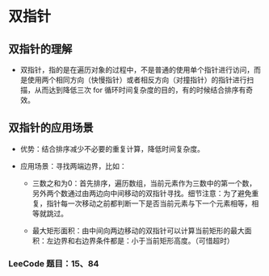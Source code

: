 # 双指针

## 双指针的理解

- 双指针，指的是在遍历对象的过程中，不是普通的使用单个指针进行访问，而是使用两个相同方向（快慢指针）或者相反方向（对撞指针）的指针进行扫描，从而达到降低三次 for 循环时间复杂度的目的，有的时候结合排序有奇效。

## 双指针的应用场景

- 优势：结合排序减少不必要的重复计算，降低时间复杂度。

- 应用场景：寻找两端边界，比如：

  * 三数之和为0：首先排序，遍历数组，当前元素作为三数中的第一个数，另外两个数通过由两边向中间移动的双指针寻找。细节注意：为了避免重复，指针每一次移动之前都判断一下是否当前元素与下一个元素相等，相等就跳过。
  
  * 最大矩形面积：由中间向两边移动的双指针可以计算当前矩形的最大面积：左边界和右边界条件都是：小于当前矩形高度。（可惜超时）

### LeeCode 题目：15、84